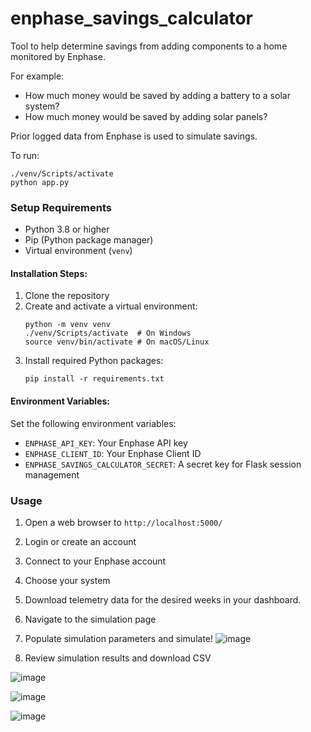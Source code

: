 # enphase_savings_calculator
 
Tool to help determine savings from adding components to a home monitored by Enphase.

For example:
- How much money would be saved by adding a battery to a solar system?
- How much money would be saved by adding solar panels?

Prior logged data from Enphase is used to simulate savings.

To run:
```
./venv/Scripts/activate
python app.py
```

### Setup Requirements
- Python 3.8 or higher
- Pip (Python package manager)
- Virtual environment (`venv`)

#### Installation Steps:
1. Clone the repository
2. Create and activate a virtual environment:
   ```
   python -m venv venv
   ./venv/Scripts/activate  # On Windows
   source venv/bin/activate # On macOS/Linux
   ```
3. Install required Python packages:
   ```
   pip install -r requirements.txt
   ```

#### Environment Variables:
Set the following environment variables:
- `ENPHASE_API_KEY`: Your Enphase API key
- `ENPHASE_CLIENT_ID`: Your Enphase Client ID
- `ENPHASE_SAVINGS_CALCULATOR_SECRET`: A secret key for Flask session management


### Usage
1. Open a web browser to `http://localhost:5000/`
2. Login or create an account
3. Connect to your Enphase account
4. Choose your system
5. Download telemetry data for the desired weeks in your dashboard.
6. Navigate to the simulation page
7. Populate simulation parameters and simulate!
   ![image](https://github.com/user-attachments/assets/0f14c1bf-ac49-4b3c-8b53-b8d7f60e195d)

9. Review simulation results and download CSV

![image](https://github.com/user-attachments/assets/75923292-7eb3-4bae-927a-0d1a5f200d34)

![image](https://github.com/user-attachments/assets/c56352e8-3100-40b9-a863-51bffe7f5017)

![image](https://github.com/user-attachments/assets/d7d64766-4a5e-4190-9dfb-7c9d1e90845c)
